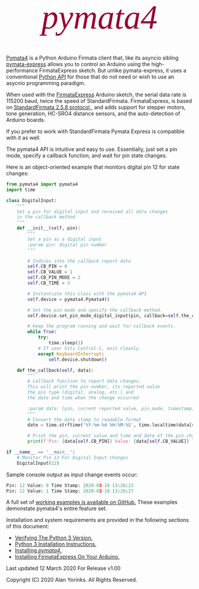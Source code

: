 

<div style="text-align:center;color:#990033; font-family:times, serif; font-size:6.5em"><i>pymata4</i></div>
<br>
<br>

[Pymata4](https://github.com/MrYsLab/pymata4) is a Python Arduino Firmata
client that, like its asyncio sibling [pymata-express](https://mryslab.github.io/pymata-express/)
allows you to control an Arduino using the high-performance FirmataExpress sketch. But unlike
pymata-express, it uses a conventional 
[Python API](http://htmlpreview.github.com/?https://github.com/MrYsLab/pymata4/blob/master/documentation/api/pymata4.html)
for those that do not need or wish to use an asycnio
programming paradigm.

When used with the [FirmataExpress](https://github.com/MrYsLab/FirmataExpress) Arduino sketch,
the serial data rate is 115200 baud, twice the speed of StandardFirmata. FirmataExpress,
is based on [StandardFirmata 2.5.8 protocol,](https://github.com/firmata/protocol/blob/master/protocol.md),
 and adds support for
stepper motors, tone generation, HC-SRO4 distance sensors, and the auto-detection of Arduino boards.

If you prefer to work with StandardFirmata Pymata Express is compatible with it as well.

The pymata4 API is intuitive and easy to use. Essentially, just set a pin mode, specify a callback function, 
and wait for pin state changes.

Here is an object-oriented example that monitors digital pin 12 for state changes:

```python
from pymata4 import pymata4
import time

class DigitalInput:
    """
    Set a pin for digital input and received all data changes
    in the callback method
    """
    def __init__(self, pin):
        """
        Set a pin as a digital input
        :param pin: digital pin number
        """

        # Indices into the callback report data
        self.CB_PIN = 0
        self.CB_VALUE = 1
        self.CB_PIN_MODE = 2
        self.CB_TIME = 3

        # Instantiate this class with the pymata4 API
        self.device = pymata4.Pymata4()

        # Set the pin mode and specify the callback method.
        self.device.set_pin_mode_digital_input(pin, callback=self.the_callback)

        # Keep the program running and wait for callback events.
        while True:
            try:
                time.sleep(1)
            # If user hits Control-C, exit cleanly.
            except KeyboardInterrupt:
                self.device.shutdown()

    def the_callback(self, data):
        """
        A callback function to report data changes.
        This will print the pin number, its reported value
        the pin type (digital, analog, etc.) and
        the date and time when the change occurred

        :param data: [pin, current reported value, pin_mode, timestamp]
        """
        # Convert the date stamp to readable format
        date = time.strftime('%Y-%m-%d %H:%M:%S', time.localtime(data[self.CB_TIME]))

        # Print the pin, current value and time and date of the pin change event.
        print(f'Pin: {data[self.CB_PIN]} Value: {data[self.CB_VALUE]} Time Stamp: {date}')

if __name__ == '__main__':
    # Monitor Pin 12 For Digital Input changes
    DigitalInput(12)
```

Sample console output as input change events occur:
```python
Pin: 12 Value: 0 Time Stamp: 2020-03-10 13:26:22
Pin: 12 Value: 1 Time Stamp: 2020-03-10 13:26:27
```

A full set of [working examples
 is available on GitHub.](https://github.com/MrYsLab/pymata4/tree/master/examples)
  These examples demonstate
pymata4's entire feature set.

Installation and system requirements are provided in the following sections
of this document:

* [Verifying The Python 3 Version.](/python_3_verify/#how-to-verify-the-python-3-version-installed) 
* [Python 3 Installation Instructions.](/python_install/#installing-python-37-or-greater)
* [Installing _pymata4_.](/install_pymata4/#before-you-install)
* [Installing FirmataExpress On Your Arduino.](/firmata_express/#installation-instruction)


Last updated 12 March 2020 For Release v1.00

Copyright (C) 2020 Alan Yorinks. All Rights Reserved.
